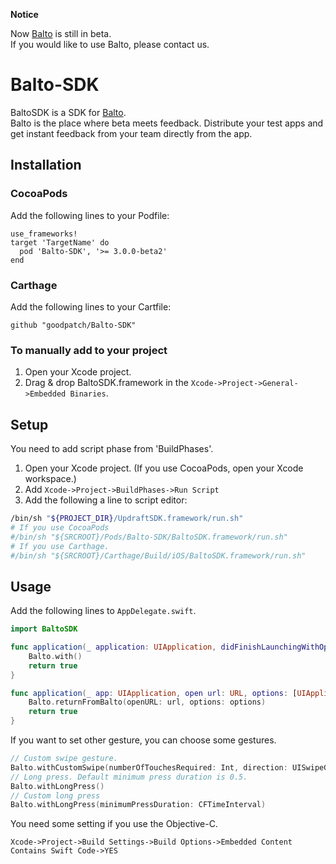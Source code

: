 **Notice**

Now [Balto](https://www.balto.io/) is still in beta.  
If you would like to use Balto, please contact us.

# Balto-SDK

BaltoSDK is a SDK for [Balto](https://www.balto.io/).  
Balto is the place where beta meets feedback. Distribute your test apps and get instant feedback from your team directly from the app.

## Installation

### CocoaPods

Add the following lines to your Podfile:

```
use_frameworks!
target 'TargetName' do
  pod 'Balto-SDK', '>= 3.0.0-beta2'
end
```

### Carthage

Add the following lines to your Cartfile:

```
github "goodpatch/Balto-SDK"
```

### To manually add to your project

1. Open your Xcode project.
2. Drag & drop BaltoSDK.framework in the `Xcode->Project->General->Embedded Binaries`.

## Setup

You need to add script phase from 'BuildPhases'.

1. Open your Xcode project. (If you use CocoaPods, open your Xcode workspace.)
2. Add `Xcode->Project->BuildPhases->Run Script`
3. Add the following a line to script editor:

```bash
/bin/sh "${PROJECT_DIR}/UpdraftSDK.framework/run.sh"
# If you use CocoaPods
#/bin/sh "${SRCROOT}/Pods/Balto-SDK/BaltoSDK.framework/run.sh"
# If you use Carthage.
#/bin/sh "${SRCROOT}/Carthage/Build/iOS/BaltoSDK.framework/run.sh"
```

## Usage

Add the following lines to `AppDelegate.swift`.

```swift
import BaltoSDK

func application(_ application: UIApplication, didFinishLaunchingWithOptions launchOptions: [UIApplicationLaunchOptionsKey: Any]?) -> Bool {
    Balto.with()
    return true
}

func application(_ app: UIApplication, open url: URL, options: [UIApplicationOpenURLOptionsKey : Any] = [:]) -> Bool {
    Balto.returnFromBalto(openURL: url, options: options)
    return true
}
```

If you want to set other gesture, you can choose some gestures.

```swift
// Custom swipe gesture.
Balto.withCustomSwipe(numberOfTouchesRequired: Int, direction: UISwipeGestureRecognizerDirection)
// Long press. Default minimum press duration is 0.5.
Balto.withLongPress()
// Custom long press
Balto.withLongPress(minimumPressDuration: CFTimeInterval)
```

You need some setting if you use the Objective-C.

`Xcode->Project->Build Settings->Build Options->Embedded Content Contains Swift Code->YES`
